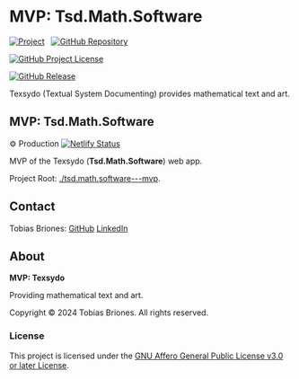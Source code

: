 <!-- Copyright (c) 2024 Tobias Briones. All rights reserved. -->
<!-- SPDX-License-Identifier: AGPL-3.0-or-later -->
<!-- This file is part of https://github.com/texsydo/texsydo---mvp -->

# MVP: Tsd.Math.Software

[![Project](https://mathswe-ops-services.tobiasbriones-dev.workers.dev/badge/project/texsydo)](https://tsd.math.software)
&nbsp;
[![GitHub Repository](https://img.shields.io/static/v1?label=GITHUB&message=REPOSITORY&labelColor=555&color=0277bd&style=for-the-badge&logo=GITHUB)](https://github.com/texsydo/texsydo---mvp)

[![GitHub Project License](https://img.shields.io/github/license/texsydo/texsydo---mvp.svg?style=flat-square)](https://github.com/texsydo/texsydo---mvp/blob/main/LICENSE)

[![GitHub Release](https://mathswe-ops-services.tobiasbriones-dev.workers.dev/badge/version/github/texsydo/texsydo---mvp)](https://github.com/texsydo/texsydo---mvp/releases/latest)

Texsydo (Textual System Documenting) provides mathematical text and art.

## MVP: Tsd.Math.Software

⚙ Production
[![Netlify Status](https://api.netlify.com/api/v1/badges/435a4b07-f3ad-4490-a5b7-1d30f0f24834/deploy-status)](https://app.netlify.com/sites/texsydo/deploys)

MVP of the Texsydo (**Tsd.Math.Software**) web app.

Project Root: [./tsd.math.software---mvp](tsd.math.software---mvp).

## Contact

Tobias Briones: [GitHub](https://github.com/tobiasbriones)
[LinkedIn](https://linkedin.com/in/tobiasbriones)

## About

**MVP: Texsydo**

Providing mathematical text and art.

Copyright © 2024 Tobias Briones. All rights reserved.

### License

This project is licensed under
the [GNU Affero General Public License v3.0 or later License](LICENSE).
